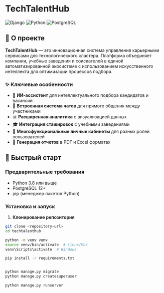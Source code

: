 # TechTalentHub

![Django](https://img.shields.io/badge/Django-4.2.7-green.svg)
![Python](https://img.shields.io/badge/Python-3.8+-blue.svg)
![PostgreSQL](https://img.shields.io/badge/PostgreSQL-Supported-blue.svg)

## 🎯 О проекте

**TechTalentHub** — это инновационная система управления карьерными сервисами для технологического кластера. Платформа объединяет компании, учебные заведения и соискателей в единой автоматизированной экосистеме с использованием искусственного интеллекта для оптимизации процессов подбора.

### ✨ Ключевые особенности

- 🤖 **ИИ-ассистент** для интеллектуального подбора кандидатов и вакансий
- 💬 **Встроенная система чатов** для прямого общения между участниками
- 📊 **Расширенная аналитика** с визуализацией данных
- 🎓 **Интеграция стажировок** с учебными заведениями
- 👥 **Многофункциональные личные кабинеты** для разных ролей пользователей
- 📄 **Генерация отчетов** в PDF и Excel форматах

## 🚀 Быстрый старт

### Предварительные требования

- Python 3.8 или выше
- PostgreSQL 12+
- pip (менеджер пакетов Python)

### Установка и запуск

1. **Клонирование репозитория**
```bash
git clone <repository-url>
cd techtalenthub

python -m venv venv
source venv/bin/activate  # Linux/Mac
venv\Scripts\activate  # Windows

pip install -r requirements.txt


python manage.py migrate
python manage.py createsuperuser

python manage.py runserver
